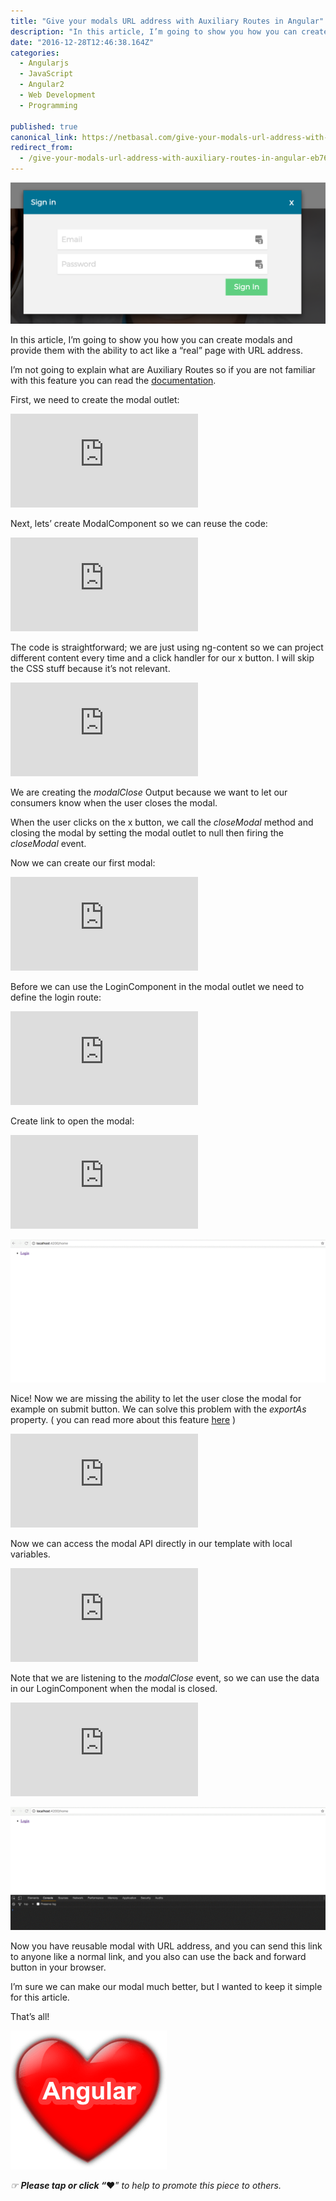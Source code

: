 ```yaml
---
title: "Give your modals URL address with Auxiliary Routes in Angular"
description: "In this article, I’m going to show you how you can create modals and provide them with the ability to act like a “real” page with URL address. I’m not going to explain what are Auxiliary Routes so if…"
date: "2016-12-28T12:46:38.164Z"
categories: 
  - Angularjs
  - JavaScript
  - Angular2
  - Web Development
  - Programming

published: true
canonical_link: https://netbasal.com/give-your-modals-url-address-with-auxiliary-routes-in-angular-eb76497c0bca
redirect_from:
  - /give-your-modals-url-address-with-auxiliary-routes-in-angular-eb76497c0bca
---
```


![](./asset-1.png)

In this article, I’m going to show you how you can create modals and provide them with the ability to act like a “real” page with URL address.

I’m not going to explain what are Auxiliary Routes so if you are not familiar with this feature you can read the [documentation](https://angular.io/docs/ts/latest/guide/router.html).

First, we need to create the modal outlet:

<Embed src="https://gist.github.com/NetanelBasal/0c0086aa6e99baa71a0ef15e725ef958.js" aspectRatio={0.357} caption="" />

Next, lets’ create ModalComponent so we can reuse the code:

<Embed src="https://gist.github.com/NetanelBasal/1a21a1049bda7fb9ae0320cc01b03100.js" aspectRatio={0.357} caption="" />

The code is straightforward; we are just using ng-content so we can project different content every time and a click handler for our x button. I will skip the CSS stuff because it’s not relevant.

<Embed src="https://gist.github.com/NetanelBasal/4b1306ac9ffacf535649b34c29404aee.js" aspectRatio={0.357} caption="" />

We are creating the _modalClose_ Output because we want to let our consumers know when the user closes the modal.

When the user clicks on the x button, we call the _closeModal_ method and closing the modal by setting the modal outlet to null then firing the _closeModal_ event.

Now we can create our first modal:

<Embed src="https://gist.github.com/NetanelBasal/7ea0290c9e2531a9914b8f3746abf1c1.js" aspectRatio={0.357} caption="" />

Before we can use the LoginComponent in the modal outlet we need to define the login route:

<Embed src="https://gist.github.com/NetanelBasal/f9ee665096732590ba71ec1e5f7fc12f.js" aspectRatio={0.357} caption="" />

Create link to open the modal:

<Embed src="https://gist.github.com/NetanelBasal/7349fd8611197f20e58a7242107fa439.js" aspectRatio={0.357} caption="" />

![](./asset-2.gif)

Nice! Now we are missing the ability to let the user close the modal for example on submit button. We can solve this problem with the _exportAs_ property. ( you can read more about this feature [here](https://netbasal.com/angular-2-take-advantage-of-the-exportas-property-81374ce24d26#.1k3kf9n1w) )

<Embed src="https://gist.github.com/NetanelBasal/b016e4e7afd6a11845c8132946c28cf5.js" aspectRatio={0.357} caption="" />

Now we can access the modal API directly in our template with local variables.

<Embed src="https://gist.github.com/NetanelBasal/df5e8b94fe84d82f2fbc6617b6753090.js" aspectRatio={0.357} caption="" />

Note that we are listening to the _modalClose_ event, so we can use the data in our LoginComponent when the modal is closed.

<Embed src="https://gist.github.com/NetanelBasal/1a73a40876bf8678c91434e4b5e8a768.js" aspectRatio={0.357} caption="" />

![](./asset-3.gif)

Now you have reusable modal with URL address, and you can send this link to anyone like a normal link, and you also can use the back and forward button in your browser.

I’m sure we can make our modal much better, but I wanted to keep it simple for this article.

That’s all!

![](./asset-4.png)

_☞_ **_Please tap or click “︎_**❤” _to help to promote this piece to others._

